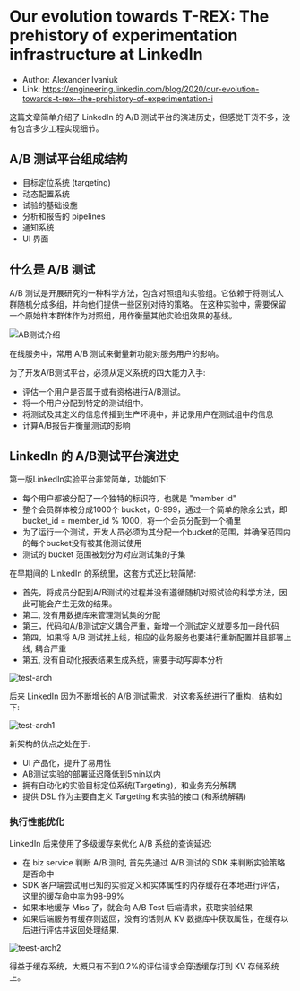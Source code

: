 # Our evolution towards T-REX: The prehistory of experimentation infrastructure at LinkedIn

* Author: Alexander Ivaniuk
* Link: https://engineering.linkedin.com/blog/2020/our-evolution-towards-t-rex--the-prehistory-of-experimentation-i

这篇文章简单介绍了 LinkedIn 的 A/B 测试平台的演进历史，但感觉干货不多，没有包含多少工程实现细节。

## A/B 测试平台组成结构

- 目标定位系统 (targeting)
- 动态配置系统
- 试验的基础设施
- 分析和报告的 pipelines
- 通知系统
- UI 界面

## 什么是 A/B 测试

A/B 测试是开展研究的一种科学方法，包含对照组和实验组。它依赖于将测试人群随机分成多组，并向他们提供一些区别对待的策略。
在这种实验中，需要保留一个原始样本群体作为对照组，用作衡量其他实验组效果的基线。

![AB测试介绍](https://content.linkedin.com/content/dam/engineering/site-assets/images/blog/posts/2020/09/trexintro2.png)

在线服务中，常用 A/B 测试来衡量新功能对服务用户的影响。


为了开发A/B测试平台，必须从定义系统的四大能力入手:

- 评估一个用户是否属于或有资格进行A/B测试。
- 将一个用户分配到特定的测试组中。
- 将测试及其定义的信息传播到生产环境中，并记录用户在测试组中的信息
- 计算A/B报告并衡量测试的影响

## LinkedIn 的 A/B测试平台演进史

第一版LinkedIn实验平台非常简单，功能如下:

- 每个用户都被分配了一个独特的标识符，也就是 "member id"
- 整个会员群体被分成1000个 bucket，0-999，通过一个简单的除余公式，即bucket_id = member_id % 1000，将一个会员分配到一个桶里
- 为了运行一个测试，开发人员必须为其分配一个bucket的范围，并确保范围内的每个bucket没有被其他测试使用
- 测试的 bucket 范围被划分为对应测试集的子集

在早期间的 LinkedIn 的系统里，这套方式还比较简陋:

- 首先，将成员分配到A/B测试的过程并没有遵循随机对照试验的科学方法，因此可能会产生无效的结果。
- 第二, 没有用数据库来管理测试集的分配
- 第三，代码和A/B测试定义耦合严重，新增一个测试定义就要多加一段代码
- 第四，如果将 A/B 测试推上线，相应的业务服务也要进行重新配置并且部署上线, 耦合严重
- 第五, 没有自动化报表结果生成系统，需要手动写脚本分析

![test-arch](https://content.linkedin.com/content/dam/engineering/site-assets/images/blog/posts/2020/09/img-3-abtest.png)

后来 LinkedIn 因为不断增长的 A/B 测试需求，对这套系统进行了重构，结构如下:

![test-arch1](https://content.linkedin.com/content/dam/engineering/site-assets/images/blog/posts/2020/09/trexintro7.png)

新架构的优点之处在于:

- UI 产品化，提升了易用性
- AB测试实验的部署延迟降低到5min以内
- 拥有自动化的实验目标定位系统(Targeting)，和业务充分解耦
- 提供 DSL 作为主要自定义 Targeting 和实验的接口 (和系统解耦)


### 执行性能优化

LinkedIn 后来使用了多级缓存来优化 A/B 系统的查询延迟:

- 在 biz service 判断 A/B 测时, 首先先通过 A/B 测试的 SDK 来判断实验策略是否命中
- SDK 客户端尝试用已知的实验定义和实体属性的内存缓存在本地进行评估，这里的缓存命中率为98-99%
- 如果本地缓存 Miss 了，就会向 A/B Test 后端请求，获取实验结果
- 如果后端服务有缓存则返回，没有的话则从 KV 数据库中获取属性，在缓存以后进行评估并返回处理结果.

![teest-arch2](https://content.linkedin.com/content/dam/engineering/site-assets/images/blog/posts/2020/09/trexintro9.png)

得益于缓存系统，大概只有不到0.2%的评估请求会穿透缓存打到 KV 存储系统上。


